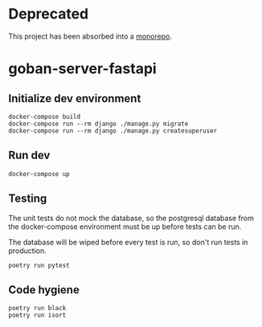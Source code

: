 # Deprecated
This project has been absorbed into a [monorepo](https://github.com/go-recordkeeper/go-recordkeeper).

# goban-server-fastapi

## Initialize dev environment
```
docker-compose build
docker-compose run --rm django ./manage.py migrate
docker-compose run --rm django ./manage.py createsuperuser
```

## Run dev
```
docker-compose up
```

## Testing
The unit tests do not mock the database, so the postgresql database from the docker-compose environment must be up before tests can be run.

The database will be wiped before every test is run, so don't run tests in production.

```
poetry run pytest
```


## Code hygiene
```
poetry run black
poetry run isort
```
